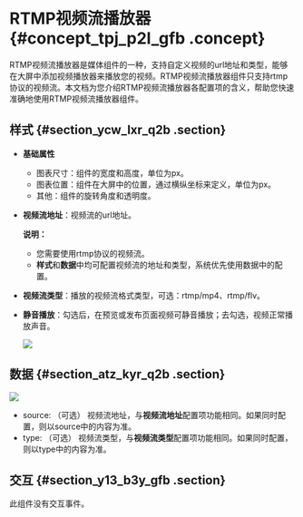 # RTMP视频流播放器 {#concept_tpj_p2l_gfb .concept}

RTMP视频流播放器是媒体组件的一种，支持自定义视频的url地址和类型，能够在大屏中添加视频播放器来播放您的视频。RTMP视频流播放器组件只支持rtmp协议的视频流。本文档为您介绍RTMP视频流播放器各配置项的含义，帮助您快速准确地使用RTMP视频流播放器组件。

## 样式 {#section_ycw_lxr_q2b .section}

-   **基础属性** 

    -   图表尺寸：组件的宽度和高度，单位为px。
    -   图表位置：组件在大屏中的位置，通过横纵坐标来定义，单位为px。
    -   其他：组件的旋转角度和透明度。
-   **视频流地址**：视频流的url地址。

    **说明：** 

    -   您需要使用rtmp协议的视频流。
    -   **样式**和**数据**中均可配置视频流的地址和类型，系统优先使用数据中的配置。
-   **视频流类型**：播放的视频流格式类型，可选：rtmp/mp4、rtmp/flv。
-   **静音播放**：勾选后，在预览或发布页面视频可静音播放；去勾选，视频正常播放声音。

    ![](http://static-aliyun-doc.oss-cn-hangzhou.aliyuncs.com/assets/img/21806/155894026812817_zh-CN.png)


## 数据 {#section_atz_kyr_q2b .section}

![](http://static-aliyun-doc.oss-cn-hangzhou.aliyuncs.com/assets/img/21806/155894026812818_zh-CN.png)

-   source: （可选） 视频流地址，与**视频流地址**配置项功能相同。如果同时配置，则以source中的内容为准。
-   type: （可选） 视频流类型，与**视频流类型**配置项功能相同。如果同时配置，则以type中的内容为准。

## 交互 {#section_y13_b3y_gfb .section}

此组件没有交互事件。

